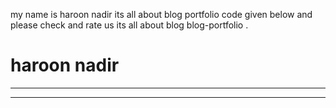 my name is haroon nadir its all about blog portfolio code given below and please check and rate us its all about blog blog-portfolio . 
<h1> haroon nadir</h1>
<HR>
<HR>
